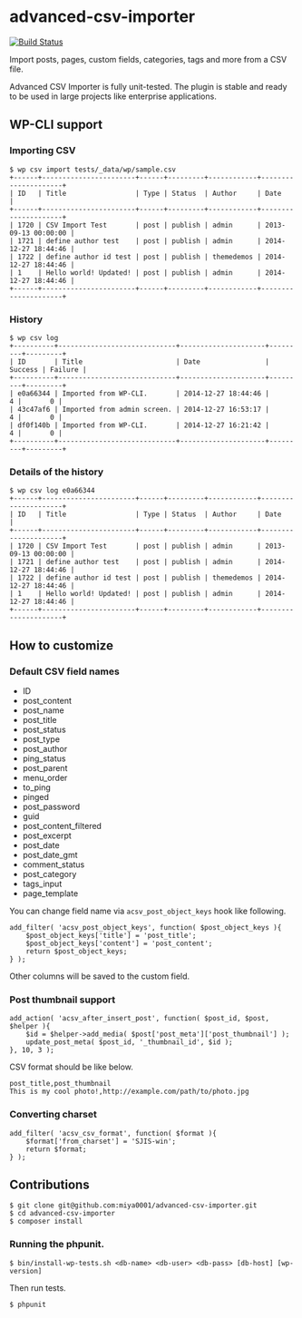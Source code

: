 # advanced-csv-importer

[![Build Status](https://travis-ci.org/miya0001/advanced-csv-importer.svg?branch=master)](https://travis-ci.org/miya0001/advanced-csv-importer)

Import posts, pages, custom fields, categories, tags and more from a CSV file.

Advanced CSV Importer is fully unit-tested. The plugin is stable and ready to be used in large projects like enterprise applications.

## WP-CLI support

### Importing CSV

```
$ wp csv import tests/_data/wp/sample.csv
+------+-----------------------+------+---------+------------+---------------------+
| ID   | Title                 | Type | Status  | Author     | Date                |
+------+-----------------------+------+---------+------------+---------------------+
| 1720 | CSV Import Test       | post | publish | admin      | 2013-09-13 00:00:00 |
| 1721 | define author test    | post | publish | admin      | 2014-12-27 18:44:46 |
| 1722 | define author id test | post | publish | themedemos | 2014-12-27 18:44:46 |
| 1    | Hello world! Updated! | post | publish | admin      | 2014-12-27 18:44:46 |
+------+-----------------------+------+---------+------------+---------------------+
```

### History

```
$ wp csv log
+----------+-----------------------------+---------------------+---------+---------+
| ID       | Title                       | Date                | Success | Failure |
+----------+-----------------------------+---------------------+---------+---------+
| e0a66344 | Imported from WP-CLI.       | 2014-12-27 18:44:46 |       4 |       0 |
| 43c47af6 | Imported from admin screen. | 2014-12-27 16:53:17 |       4 |       0 |
| df0f140b | Imported from WP-CLI.       | 2014-12-27 16:21:42 |       4 |       0 |
+----------+-----------------------------+---------------------+---------+---------+
```

### Details of the history

```
$ wp csv log e0a66344
+------+-----------------------+------+---------+------------+---------------------+
| ID   | Title                 | Type | Status  | Author     | Date                |
+------+-----------------------+------+---------+------------+---------------------+
| 1720 | CSV Import Test       | post | publish | admin      | 2013-09-13 00:00:00 |
| 1721 | define author test    | post | publish | admin      | 2014-12-27 18:44:46 |
| 1722 | define author id test | post | publish | themedemos | 2014-12-27 18:44:46 |
| 1    | Hello world! Updated! | post | publish | admin      | 2014-12-27 18:44:46 |
+------+-----------------------+------+---------+------------+---------------------+
```

## How to customize

### Default CSV field names

* ID
* post_content
* post_name
* post_title
* post_status
* post_type
* post_author
* ping_status
* post_parent
* menu_order
* to_ping
* pinged
* post_password
* guid
* post_content_filtered
* post_excerpt
* post_date
* post_date_gmt
* comment_status
* post_category
* tags_input
* page_template

You can change field name via `acsv_post_object_keys` hook like following.

```
add_filter( 'acsv_post_object_keys', function( $post_object_keys ){
    $post_object_keys['title'] = 'post_title';
    $post_object_keys['content'] = 'post_content';
    return $post_object_keys;
} );
```

Other columns will be saved to the custom field.

### Post thumbnail support

```
add_action( 'acsv_after_insert_post', function( $post_id, $post, $helper ){
    $id = $helper->add_media( $post['post_meta']['post_thumbnail'] );
    update_post_meta( $post_id, '_thumbnail_id', $id );
}, 10, 3 );
```

CSV format should be like below.

```
post_title,post_thumbnail
This is my cool photo!,http://example.com/path/to/photo.jpg
```

### Converting charset

```
add_filter( 'acsv_csv_format', function( $format ){
    $format['from_charset'] = 'SJIS-win';
    return $format;
} );
```

## Contributions

```
$ git clone git@github.com:miya0001/advanced-csv-importer.git
$ cd advanced-csv-importer
$ composer install
```

### Running the phpunit.

```
$ bin/install-wp-tests.sh <db-name> <db-user> <db-pass> [db-host] [wp-version]
```

Then run tests.

```
$ phpunit
```
